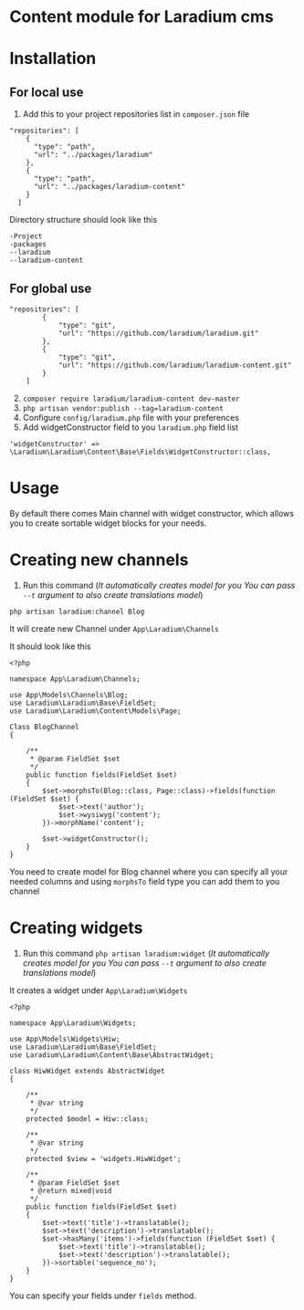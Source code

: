 # Content module for Laradium cms

# Installation

## For local use

1. Add this to your project repositories list in `composer.json` file

```
"repositories": [
    {
      "type": "path",
      "url": "../packages/laradium"
    },
    {
      "type": "path",
      "url": "../packages/laradium-content"
    }
  ]
```

Directory structure should look like this

```
-Project
-packages
--laradium
--laradium-content
```

## For global use

```
"repositories": [
        {
            "type": "git",
            "url": "https://github.com/laradium/laradium.git"
        },
        {
            "type": "git",
            "url": "https://github.com/laradium/laradium-content.git"
        }
    ]
```

2. ```composer require laradium/laradium-content dev-master```
3. ```php artisan vendor:publish --tag=laradium-content```
4. Configure `config/laradium.php` file with your preferences
5. Add widgetConstructor field to you `laradium.php` field list
```
'widgetConstructor' => \Laradium\Laradium\Content\Base\Fields\WidgetConstructor::class,
```

# Usage
By default there comes Main channel with widget constructor, which allows you to create sortable widget blocks for your needs.

# Creating new channels
1. Run this command (_It automatically creates model for you You can pass `--t` argument to also create translations model_)

```
php artisan laradium:channel Blog
```


It will create new Channel under `App\Laradium\Channels`

It should look like this

```
<?php

namespace App\Laradium\Channels;

use App\Models\Channels\Blog;
use Laradium\Laradium\Base\FieldSet;
use Laradium\Laradium\Content\Models\Page;

Class BlogChannel
{

    /**
     * @param FieldSet $set
     */
    public function fields(FieldSet $set)
    {
        $set->morphsTo(Blog::class, Page::class)->fields(function (FieldSet $set) {
            $set->text('author');
            $set->wysiwyg('content');
        })->morphName('content');

        $set->widgetConstructor();
    }
}
```

You need to create model for Blog channel where you can specify all your needed columns and using `morphsTo` field type you can add them to you channel

# Creating widgets

1. Run this command `php artisan laradium:widget` (_It automatically creates model for you You can pass `--t` argument to also create translations model_)


It creates a widget under `App\Laradium\Widgets`
```
<?php

namespace App\Laradium\Widgets;

use App\Models\Widgets\Hiw;
use Laradium\Laradium\Base\FieldSet;
use Laradium\Laradium\Content\Base\AbstractWidget;

class HiwWidget extends AbstractWidget
{

    /**
     * @var string
     */
    protected $model = Hiw::class;

    /**
     * @var string
     */
    protected $view = 'widgets.HiwWidget';

    /**
     * @param FieldSet $set
     * @return mixed|void
     */
    public function fields(FieldSet $set)
    {
        $set->text('title')->translatable();
        $set->text('description')->translatable();
        $set->hasMany('items')->fields(function (FieldSet $set) {
            $set->text('title')->translatable();
            $set->text('description')->translatable();
        })->sortable('sequence_no');
    }
}
```

You can specify your fields under `fields` method.
